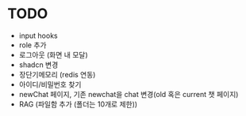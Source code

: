 # TODO

- input hooks
- role 추가
- 로그아웃 (화면 내 모달)
- shadcn 변경
- 장단기메모리 (redis 연동)
- 아이디/비밀번호 찾기
- newChat 페이지, 기존 newchat을 chat 변경(old 혹은 current 챗 페이지)
- RAG (파일함 추가 (폴더는 10개로 제한))
